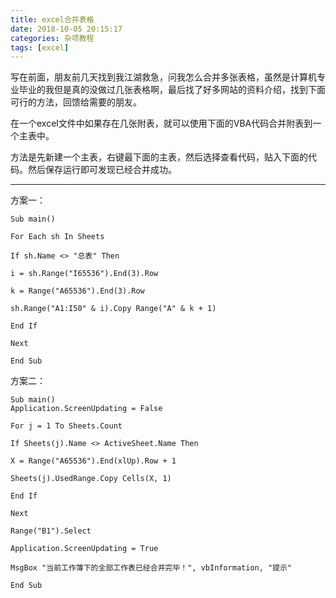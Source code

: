 ```yaml
---
title: excel合并表格
date: 2018-10-05 20:15:17
categories: 杂项教程
tags: [excel]
---
```


写在前面，朋友前几天找到我江湖救急，问我怎么合并多张表格，虽然是计算机专业毕业的我但是真的没做过几张表格啊，最后找了好多网站的资料介绍，找到下面可行的方法，回馈给需要的朋友。

在一个excel文件中如果存在几张附表，就可以使用下面的VBA代码合并附表到一个主表中。

方法是先新建一个主表，右键最下面的主表，然后选择查看代码，贴入下面的代码。然后保存运行即可发现已经合并成功。

---
方案一：
```vbscript
Sub main()

For Each sh In Sheets

If sh.Name <> "总表" Then

i = sh.Range("I65536").End(3).Row

k = Range("A65536").End(3).Row

sh.Range("A1:I50" & i).Copy Range("A" & k + 1)

End If

Next

End Sub
```
方案二：
```
Sub main()
Application.ScreenUpdating = False

For j = 1 To Sheets.Count

If Sheets(j).Name <> ActiveSheet.Name Then

X = Range("A65536").End(xlUp).Row + 1

Sheets(j).UsedRange.Copy Cells(X, 1)

End If

Next

Range("B1").Select

Application.ScreenUpdating = True

MsgBox "当前工作簿下的全部工作表已经合并完毕！", vbInformation, "提示"

End Sub
```
